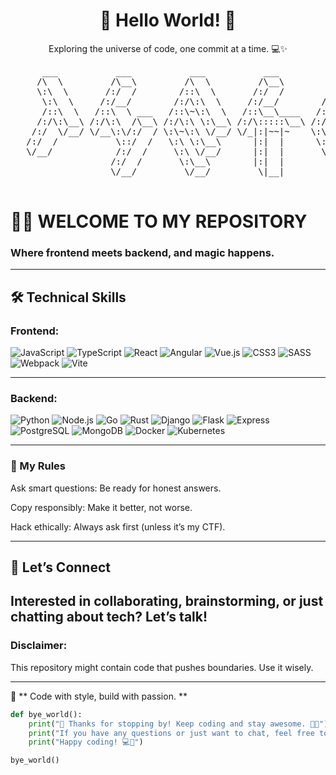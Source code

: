 <div align="center">
    <h1>👋  Hello World! 👋 </h1>
    <p>Exploring the universe of code, one commit at a time. 💻✨</p>
</div>

<pre>
      ___           ___           ___           ___           ___           ___           ___           ___           ___     
     /\  \         /\__\         /\  \         /\__\         /\  \         /\  \         /\  \         /\  \         |\__\    
     \:\  \       /:/  /        /::\  \       /:/  /        /::\  \       /::\  \       /::\  \       /::\  \        |:|  |   
      \:\  \     /:/__/        /:/\:\  \     /:/__/        /:/\:\  \     /:/\:\  \     /:/\:\  \     /:/\:\  \       |:|  |   
      /::\  \   /::\  \ ___   /::\~\:\  \   /::\__\____   /:/  \:\  \   /:/  \:\__\   /::\~\:\  \   /::\~\:\  \      |:|__|__ 
     /:/\:\__\ /:/\:\  /\__\ /:/\:\ \:\__\ /:/\:::::\__\ /:/__/ \:\__\ /:/__/ \:|__| /:/\:\ \:\__\ /:/\:\ \:\__\ ____/::::\__\
    /:/  \/__/ \/__\:\/:/  / \:\~\:\ \/__/ \/_|:|~~|~    \:\  \ /:/  / \:\  \ /:/  / \:\~\:\ \/__/ \/_|::\/:/  / \::::/~~/~   
   /:/  /           \::/  /   \:\ \:\__\      |:|  |      \:\  /:/  /   \:\  /:/  /   \:\ \:\__\      |:|::/  /   ~~|:|~~|    
   \/__/            /:/  /     \:\ \/__/      |:|  |       \:\/:/  /     \:\/:/  /     \:\ \/__/      |:|\/__/      |:|  |    
                   /:/  /       \:\__\        |:|  |        \::/  /       \::/__/       \:\__\        |:|  |        |:|  |    
                   \/__/         \/__/         \|__|         \/__/         ~~            \/__/         \|__|         \|__|    
                                                                          
</pre>
                                                                                                 

# 👩‍💻 **WELCOME TO MY REPOSITORY**  
### Where frontend meets backend, and magic happens.

--- 
## 🛠️ Technical Skills

### **Frontend:**  
![JavaScript](https://img.shields.io/badge/JavaScript-F7DF1E?style=for-the-badge&logo=javascript&logoColor=black)
![TypeScript](https://img.shields.io/badge/TypeScript-3178C6?style=for-the-badge&logo=typescript&logoColor=white)
![React](https://img.shields.io/badge/React-61DAFB?style=for-the-badge&logo=react&logoColor=black)
![Angular](https://img.shields.io/badge/Angular-DD0031?style=for-the-badge&logo=angular&logoColor=white)
![Vue.js](https://img.shields.io/badge/Vue.js-4FC08D?style=for-the-badge&logo=vuedotjs&logoColor=white)
![CSS3](https://img.shields.io/badge/CSS3-1572B6?style=for-the-badge&logo=css3&logoColor=white)
![SASS](https://img.shields.io/badge/SASS-CC6699?style=for-the-badge&logo=sass&logoColor=white)
![Webpack](https://img.shields.io/badge/Webpack-8DD6F9?style=for-the-badge&logo=webpack&logoColor=black)
![Vite](https://img.shields.io/badge/Vite-646CFF?style=for-the-badge&logo=vite&logoColor=white)

---

### **Backend:**  
![Python](https://img.shields.io/badge/Python-3776AB?style=for-the-badge&logo=python&logoColor=white)
![Node.js](https://img.shields.io/badge/Node.js-339933?style=for-the-badge&logo=nodedotjs&logoColor=white)
![Go](https://img.shields.io/badge/Go-00ADD8?style=for-the-badge&logo=go&logoColor=white)
![Rust](https://img.shields.io/badge/Rust-000000?style=for-the-badge&logo=rust&logoColor=white)
![Django](https://img.shields.io/badge/Django-092E20?style=for-the-badge&logo=django&logoColor=white)
![Flask](https://img.shields.io/badge/Flask-000000?style=for-the-badge&logo=flask&logoColor=white)
![Express](https://img.shields.io/badge/Express-000000?style=for-the-badge&logo=express&logoColor=white)
![PostgreSQL](https://img.shields.io/badge/PostgreSQL-4169E1?style=for-the-badge&logo=postgresql&logoColor=white)
![MongoDB](https://img.shields.io/badge/MongoDB-47A248?style=for-the-badge&logo=mongodb&logoColor=white)
![Docker](https://img.shields.io/badge/Docker-2496ED?style=for-the-badge&logo=docker&logoColor=white)
![Kubernetes](https://img.shields.io/badge/Kubernetes-326CE5?style=for-the-badge&logo=kubernetes&logoColor=white)

---

### 🔐 My Rules

Ask smart questions: Be ready for honest answers.

Copy responsibly: Make it better, not worse.

Hack ethically: Always ask first (unless it’s my CTF). 

---

## 🌌 Let’s Connect
Interested in collaborating, brainstorming, or just chatting about tech? Let’s talk!
----

### Disclaimer:
This repository might contain code that pushes boundaries.
Use it wisely.

---

🖤 ** Code with style, build with passion. **  


```python
def bye_world():
    print("👋 Thanks for stopping by! Keep coding and stay awesome. 🚀✨")
    print("If you have any questions or just want to chat, feel free to reach out!")
    print("Happy coding! 💻🎉")

bye_world()
